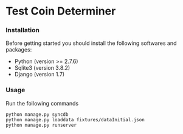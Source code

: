 # Test Coin Determiner

### Installation

Before getting started you should install the following softwares and packages:

* Python (version >= 2.7.6)
* Sqlite3 (version 3.8.2)
* Django (version 1.7)

### Usage

Run the following commands

    python manage.py syncdb
    python manage.py loaddata fixtures/dataInitial.json
    python manage.py runserver
